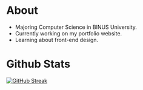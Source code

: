 # About
* Majoring Computer Science in BINUS University.
* Currently working on my portfolio website.
* Learning about front-end design.

# Github Stats
[![GitHub Streak](https://streak-stats.demolab.com/?user=aeschyluos&theme=dark)](https://git.io/streak-stats)

